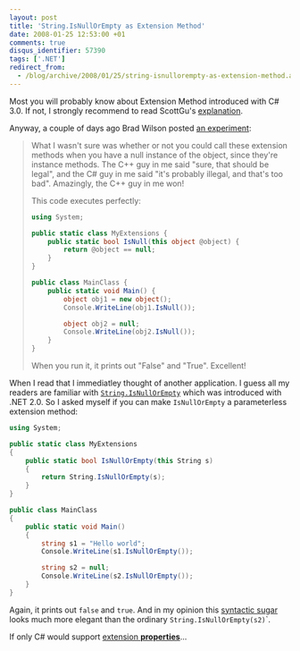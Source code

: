 ```yaml
---
layout: post
title: 'String.IsNullOrEmpty as Extension Method'
date: 2008-01-25 12:53:00 +01
comments: true
disqus_identifier: 57390
tags: ['.NET']
redirect_from:
  - /blog/archive/2008/01/25/string-isnullorempty-as-extension-method.aspx
---
```


Most you will probably know about Extension Method introduced with C\# 3.0. If not, I strongly recommend to read ScottGu's [explanation](http://weblogs.asp.net/scottgu/archive/2007/03/13/new-orcas-language-feature-extension-methods.aspx).

Anyway, a couple of days ago Brad Wilson posted [an experiment](http://bradwilson.typepad.com/blog/2008/01/c-30-extension.html):

> What I wasn't sure was whether or not you could call these extension methods when you have a null instance of the object, since they're instance methods. The C++ guy in me said "sure, that should be legal", and the C\# guy in me said "it's probably illegal, and that's too bad". Amazingly, the C++ guy in me won!
>
> This code executes perfectly:
>
> ``` csharp
> using System;
>
> public static class MyExtensions {
>     public static bool IsNull(this object @object) {
>         return @object == null;
>     }
> }
>
> public class MainClass {
>     public static void Main() {
>         object obj1 = new object();
>         Console.WriteLine(obj1.IsNull());
>
>         object obj2 = null;
>         Console.WriteLine(obj2.IsNull());
>     }
> }
> ```
>
> When you run it, it prints out "False" and "True". Excellent!

When I read that I immediatley thought of another application. I guess all my readers are familiar with [`String.IsNullOrEmpty`](http://msdn2.microsoft.com/en-us/library/system.string.isnullorempty.aspx) which was introduced with .NET 2.0. So I asked myself if you can make `IsNullOrEmpty` a parameterless extension method:

``` csharp
using System;

public static class MyExtensions
{
    public static bool IsNullOrEmpty(this String s)
    {
        return String.IsNullOrEmpty(s);
    }
}

public class MainClass
{
    public static void Main()
    {
        string s1 = "Hello world";
        Console.WriteLine(s1.IsNullOrEmpty());

        string s2 = null;
        Console.WriteLine(s2.IsNullOrEmpty());
    }
}
```

Again, it prints out `false` and `true`. And in my opinion this [syntactic sugar](http://en.wikipedia.org/wiki/syntactic%20sugar) looks much more elegant than the ordinary `String.IsNullOrEmpty(s2)`</span>`.

If only C\# would support [extension **properties**](http://forums.microsoft.com/MSDN/ShowPost.aspx?PostID=1170257&SiteID=1)...

